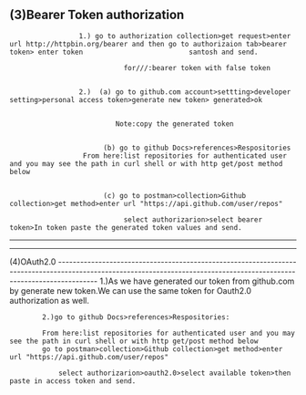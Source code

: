 (3)Bearer Token authorization
----------------------------------------------------------------------------------------------------------------------------------------------------------------------
                     1.) go to authorization collection>get request>enter url http://httpbin.org/bearer and then go to authorizaion tab>bearer token> enter token                          santosh and send.

                                for///:bearer token with false token


                     2.)  (a) go to github.com account>settting>developer setting>personal access token>generate new token> generated>ok


                              Note:copy the generated token
 

                           (b) go to github Docs>references>Respositories
 					  From here:list repositories for authenticated user and you may see the path in curl shell or with http get/post method below                                                
                              

                           (c) go to postman>collection>Github collection>get method>enter url "https://api.github.com/user/repos"
                                   
                                select authorizarion>select bearer token>In token paste the generated token values and send.
                      
----------------------------------------------------------------------------------------------------------------------------------------------------------------------- 




   

-----------------------------------------------------------------------------------------------------------------------------------------------------------------------

(4)OAuth2.0
-----------------------------------------------------------------------------------------------------------------------------------------------------------------------				1.)As we have generated our token from github.com by generate new token.We can use the same token for Oauth2.0 authorization as well.

			2.)go to github Docs>references>Respositories:
		         
			From here:list repositories for authenticated user and you may see the path in curl shell or with http get/post method below                                                
			go to postman>collection>Github collection>get method>enter url "https://api.github.com/user/repos"

       			select authorizarion>oauth2.0>select available token>then paste in access token and send.